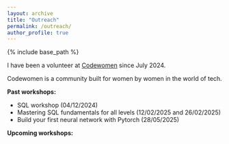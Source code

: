 ```yaml
---
layout: archive
title: "Outreach"
permalink: /outreach/
author_profile: true
---
```


{% include base_path %}

I have been a volunteer at [Codewomen](https://migracode.org/codewomen/) since July 2024. 

Codewomen is a community built for women by women in the world of tech.

**Past workshops:**
- SQL workshop (04/12/2024)
- Mastering SQL fundamentals for all levels (12/02/2025 and 26/02/2025)
- Build your first neural network with Pytorch (28/05/2025)

**Upcoming workshops:**

